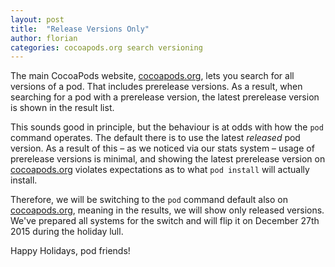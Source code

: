 ```yaml
---
layout: post
title:  "Release Versions Only"
author: florian
categories: cocoapods.org search versioning
---
```


The main CocoaPods website, [cocoapods.org](https://cocoapods.org), lets you search for all versions of a pod.
That includes prerelease versions.
As a result, when searching for a pod with a prerelease version, the latest prerelease version is shown in the result list.

This sounds good in principle, but the behaviour is at odds with how the `pod` command operates.
The default there is to use the latest _released_ pod version.
As a result of this – as we noticed via our stats system – usage of prerelease versions is minimal, and showing the latest prerelease version on [cocoapods.org](https://cocoapods.org) violates expectations as to what `pod install` will actually install.

Therefore, we will be switching to the `pod` command default also on [cocoapods.org](https://cocoapods.org), meaning in the results, we will show only released versions.
We've prepared all systems for the switch and will flip it on December 27th 2015 during the holiday lull.

Happy Holidays, pod friends!